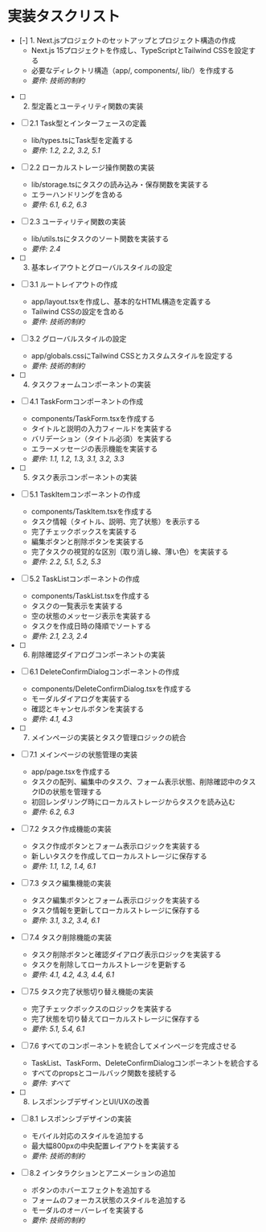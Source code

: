 # 実装タスクリスト

- [-] 1. Next.jsプロジェクトのセットアップとプロジェクト構造の作成
  - Next.js 15プロジェクトを作成し、TypeScriptとTailwind CSSを設定する
  - 必要なディレクトリ構造（app/, components/, lib/）を作成する
  - _要件: 技術的制約_

- [ ] 2. 型定義とユーティリティ関数の実装
- [ ] 2.1 Task型とインターフェースの定義
  - lib/types.tsにTask型を定義する
  - _要件: 1.2, 2.2, 3.2, 5.1_

- [ ] 2.2 ローカルストレージ操作関数の実装
  - lib/storage.tsにタスクの読み込み・保存関数を実装する
  - エラーハンドリングを含める
  - _要件: 6.1, 6.2, 6.3_

- [ ] 2.3 ユーティリティ関数の実装
  - lib/utils.tsにタスクのソート関数を実装する
  - _要件: 2.4_

- [ ] 3. 基本レイアウトとグローバルスタイルの設定
- [ ] 3.1 ルートレイアウトの作成
  - app/layout.tsxを作成し、基本的なHTML構造を定義する
  - Tailwind CSSの設定を含める
  - _要件: 技術的制約_

- [ ] 3.2 グローバルスタイルの設定
  - app/globals.cssにTailwind CSSとカスタムスタイルを設定する
  - _要件: 技術的制約_

- [ ] 4. タスクフォームコンポーネントの実装
- [ ] 4.1 TaskFormコンポーネントの作成
  - components/TaskForm.tsxを作成する
  - タイトルと説明の入力フィールドを実装する
  - バリデーション（タイトル必須）を実装する
  - エラーメッセージの表示機能を実装する
  - _要件: 1.1, 1.2, 1.3, 3.1, 3.2, 3.3_

- [ ] 5. タスク表示コンポーネントの実装
- [ ] 5.1 TaskItemコンポーネントの作成
  - components/TaskItem.tsxを作成する
  - タスク情報（タイトル、説明、完了状態）を表示する
  - 完了チェックボックスを実装する
  - 編集ボタンと削除ボタンを実装する
  - 完了タスクの視覚的な区別（取り消し線、薄い色）を実装する
  - _要件: 2.2, 5.1, 5.2, 5.3_

- [ ] 5.2 TaskListコンポーネントの作成
  - components/TaskList.tsxを作成する
  - タスクの一覧表示を実装する
  - 空の状態のメッセージ表示を実装する
  - タスクを作成日時の降順でソートする
  - _要件: 2.1, 2.3, 2.4_

- [ ] 6. 削除確認ダイアログコンポーネントの実装
- [ ] 6.1 DeleteConfirmDialogコンポーネントの作成
  - components/DeleteConfirmDialog.tsxを作成する
  - モーダルダイアログを実装する
  - 確認とキャンセルボタンを実装する
  - _要件: 4.1, 4.3_

- [ ] 7. メインページの実装とタスク管理ロジックの統合
- [ ] 7.1 メインページの状態管理の実装
  - app/page.tsxを作成する
  - タスクの配列、編集中のタスク、フォーム表示状態、削除確認中のタスクIDの状態を管理する
  - 初回レンダリング時にローカルストレージからタスクを読み込む
  - _要件: 6.2, 6.3_

- [ ] 7.2 タスク作成機能の実装
  - タスク作成ボタンとフォーム表示ロジックを実装する
  - 新しいタスクを作成してローカルストレージに保存する
  - _要件: 1.1, 1.2, 1.4, 6.1_

- [ ] 7.3 タスク編集機能の実装
  - タスク編集ボタンとフォーム表示ロジックを実装する
  - タスク情報を更新してローカルストレージに保存する
  - _要件: 3.1, 3.2, 3.4, 6.1_

- [ ] 7.4 タスク削除機能の実装
  - タスク削除ボタンと確認ダイアログ表示ロジックを実装する
  - タスクを削除してローカルストレージを更新する
  - _要件: 4.1, 4.2, 4.3, 4.4, 6.1_

- [ ] 7.5 タスク完了状態切り替え機能の実装
  - 完了チェックボックスのロジックを実装する
  - 完了状態を切り替えてローカルストレージに保存する
  - _要件: 5.1, 5.4, 6.1_

- [ ] 7.6 すべてのコンポーネントを統合してメインページを完成させる
  - TaskList、TaskForm、DeleteConfirmDialogコンポーネントを統合する
  - すべてのpropsとコールバック関数を接続する
  - _要件: すべて_

- [ ] 8. レスポンシブデザインとUI/UXの改善
- [ ] 8.1 レスポンシブデザインの実装
  - モバイル対応のスタイルを追加する
  - 最大幅800pxの中央配置レイアウトを実装する
  - _要件: 技術的制約_

- [ ] 8.2 インタラクションとアニメーションの追加
  - ボタンのホバーエフェクトを追加する
  - フォームのフォーカス状態のスタイルを追加する
  - モーダルのオーバーレイを実装する
  - _要件: 技術的制約_
